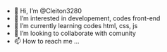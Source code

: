 - 👋 Hi, I’m @Cleiton3280
- 👀 I’m interested in developement, codes front-end
- 🌱 I’m currently learning  codes html, css, js 
- 💞️ I’m looking to collaborate with comunity
- 📫 How to reach me ...
